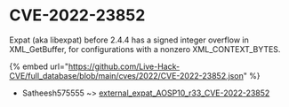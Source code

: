 # CVE-2022-23852

Expat (aka libexpat) before 2.4.4 has a signed integer overflow in XML_GetBuffer, for configurations with a nonzero XML_CONTEXT_BYTES.

{% embed url="https://github.com/Live-Hack-CVE/full_database/blob/main/cves/2022/CVE-2022-23852.json" %}


* Satheesh575555 ~> [external_expat_AOSP10_r33_CVE-2022-23852](https://www.alice-snow.ru/2022/database/cve-2022-23852/external_expat_aosp10_r33_cve-2022-23852-satheesh575555)